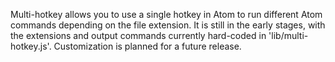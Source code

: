 Multi-hotkey allows you to use a single hotkey in Atom to run different Atom commands depending on the file extension.
It is still in the early stages, with the extensions and output commands currently hard-coded in 'lib/multi-hotkey.js'.
Customization is planned for a future release.
